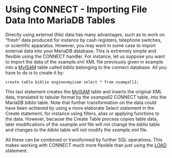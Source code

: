 
# Using CONNECT - Importing File Data Into MariaDB Tables

Directly using external (file) data has many advantages, such as to work on “fresh” data produced for instance by cash registers, telephone switches, or scientific apparatus. However, you may want in some case to import external data into your MariaDB database. This is extremely simple and flexible using the CONNECT handler. For instance, let us suppose you want to import the data of the xsample.xml XML file previously given in example into a [MyISAM](../../myisam-storage-engine/myisam-system-variables.md) table called *biblio* belonging to the connect database. All you have to do is to create it by:


```
create table biblio engine=myisam select * from xsampall2;
```

This last statement creates the [MyISAM](../../myisam-storage-engine/myisam-system-variables.md) table and inserts the original XML data, translated to tabular format by the *xsampall2* CONNECT table, into the MariaDB *biblio* table. Note that further transformation on the data could have been achieved by using a more elaborate Select statement in the Create statement, for instance using filters, alias or applying functions to the data. However, because the Create Table process copies table data, later modifications of the *xsample.xml* file will not change the *biblio* table and changes to the *biblio* table will not modify the *xsample.xml* file.


All these can be combined or transformed by further SQL operations. This makes working with
CONNECT much more flexible than just using the [LOAD](../../myrocks/loading-data-into-myrocks.md) statement.

